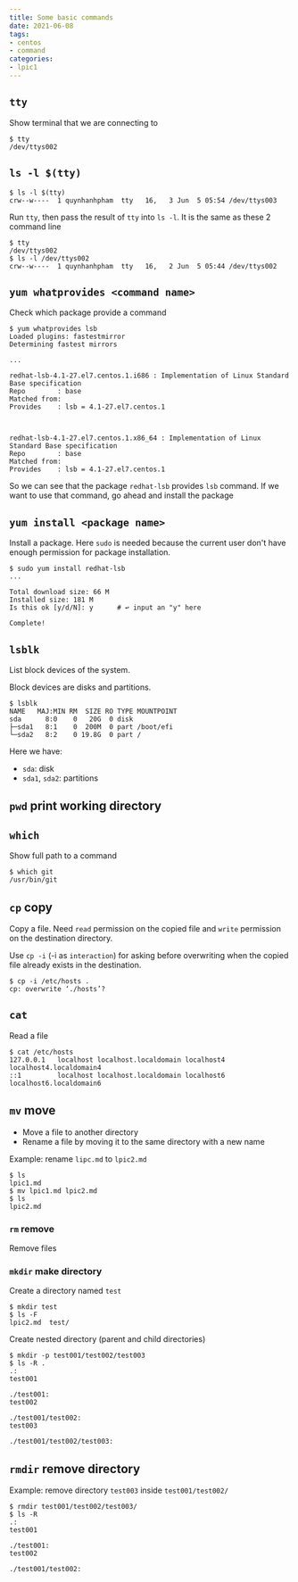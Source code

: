 ```yaml
---
title: Some basic commands
date: 2021-06-08
tags:
- centos
- command
categories:
- lpic1
---
```


## `tty`

Show terminal that we are connecting to

```
$ tty
/dev/ttys002
```

## `ls -l $(tty)`

```
$ ls -l $(tty)
crw--w----  1 quynhanhpham  tty   16,   3 Jun  5 05:54 /dev/ttys003
```

Run `tty`, then pass the result of `tty` into `ls -l`.
It is the same as these 2 command line

```
$ tty
/dev/ttys002
$ ls -l /dev/ttys002
crw--w----  1 quynhanhpham  tty   16,   2 Jun  5 05:44 /dev/ttys002
```

## `yum whatprovides <command name>`

Check which package provide a command

```
$ yum whatprovides lsb
Loaded plugins: fastestmirror
Determining fastest mirrors

...

redhat-lsb-4.1-27.el7.centos.1.i686 : Implementation of Linux Standard Base specification
Repo        : base
Matched from:
Provides    : lsb = 4.1-27.el7.centos.1



redhat-lsb-4.1-27.el7.centos.1.x86_64 : Implementation of Linux Standard Base specification
Repo        : base
Matched from:
Provides    : lsb = 4.1-27.el7.centos.1
```

So we can see that the package `redhat-lsb` provides `lsb` command. If we want to use that command, go ahead and install the package

## `yum install <package name>`

Install a package.
Here `sudo` is needed because the current user don't have enough permission for package installation.

```
$ sudo yum install redhat-lsb
...

Total download size: 66 M
Installed size: 181 M
Is this ok [y/d/N]: y      # ↩︎ input an "y" here

Complete!
```

## `lsblk`

List block devices of the system.

Block devices are disks and partitions.

```
$ lsblk
NAME   MAJ:MIN RM  SIZE RO TYPE MOUNTPOINT
sda      8:0    0   20G  0 disk 
├─sda1   8:1    0  200M  0 part /boot/efi
└─sda2   8:2    0 19.8G  0 part /
```

Here we have:

- `sda`: disk
- `sda1`, `sda2`: partitions

## `pwd` print working directory

## `which`

Show full path to a command

```
$ which git
/usr/bin/git
```


## `cp` copy

Copy a file. Need `read` permission on the copied file and `write` permission on the destination directory.

Use `cp -i` (-i as `interaction`) for asking before overwriting when the copied file already exists in the destination.

```
$ cp -i /etc/hosts .
cp: overwrite ‘./hosts’?
```

## `cat`

Read a file

```
$ cat /etc/hosts
127.0.0.1   localhost localhost.localdomain localhost4 localhost4.localdomain4
::1         localhost localhost.localdomain localhost6 localhost6.localdomain6
``` 

## `mv` move

- Move a file to another directory
- Rename a file by moving it to the same directory with a new name

Example: rename `lipc.md` to `lpic2.md`

```
$ ls
lpic1.md
$ mv lpic1.md lpic2.md
$ ls
lpic2.md
```

### `rm` remove

Remove files

### `mkdir` make directory

Create a directory named `test`

```
$ mkdir test
$ ls -F
lpic2.md  test/
```

Create nested directory (parent and child directories)

```
$ mkdir -p test001/test002/test003
$ ls -R .
.:
test001

./test001:
test002

./test001/test002:
test003

./test001/test002/test003:
```

## `rmdir` remove directory

Example: remove directory `test003` inside `test001/test002/`

```
$ rmdir test001/test002/test003/
$ ls -R
.:
test001

./test001:
test002

./test001/test002:
```




